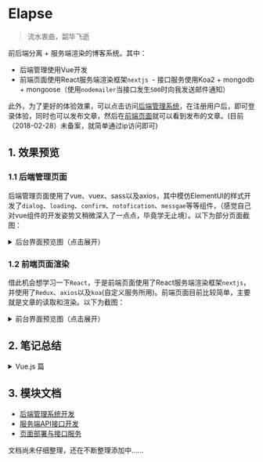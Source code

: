 # Elapse
> 流水衷曲，韶华飞逝

前后端分离 + 服务端渲染的博客系统。其中：
  - 后端管理使用Vue开发
  - 前端页面使用React服务端渲染框架`nextjs`
  - 接口服务使用Koa2 + mongodb + mongoose（使用`nodemailer`当接口发生`500`时向我发送邮件通知）


此外，为了更好的体验效果，可以点击访问<a href="http://193.112.102.204" target="_blank">后端管理系统</a>，在注册用户后，即可登录体验，同时也可以发布文章，然后在<a href="http://193.112.102.204:4000/p" target="_blank">前端页面</a>就可以看到发布的文章。(目前（2018-02-28）未备案，就简单通过ip访问即可)

## 1. 效果预览
### 1.1 后端管理页面
后端管理页面使用了vue、vuex、sass以及axios，其中模仿ElementUI的样式开发了`dialog`、`loading`、`confirm`、`notofication`、`messgae`等等组件，（感觉自己对vue组件的开发姿势又稍微深入了一点点，毕竟学无止境）。以下为部分页面截图：

  <details>
    <summary>后台界面预览图（点击展开）</summary>
    <ul>
      <li>
        <p>登录预览</p>
        <img src="http://ownsprds9.bkt.clouddn.com/be-login.JPG" />
      </li>
      <li>
        <p>个人中心</p>
        <img src="http://ownsprds9.bkt.clouddn.com/be-ownspace.JPG" />
      </li>
      <li>
        <p>文章管理</p>
        <img src="http://ownsprds9.bkt.clouddn.com/be-articlelist.JPG" />
      </li>
      <li>
        <p>ECharts结合</p>
        <img src="http://ownsprds9.bkt.clouddn.com/be-echarts.JPG" />
      </li>
    </ul>
  </details>
  
### 1.2 前端页面渲染
借此机会想学习一下`React`，于是前端页面使用了React服务端渲染框架`nextjs`，并使用了`Redux`、`axios`以及`koa`(自定义服务所用)。前端页面目前比较简单，主要就是文章的读取和渲染。以下为截图：

  <details>
    <summary>前台界面预览图（点击展开）</summary>
    <ul>
      <li>
        <p>前端首页</p>
        <img src="http://ownsprds9.bkt.clouddn.com/fe-home.JPG" />
      </li>
      <li>
        <p>文章详情</p>
        <img src="http://ownsprds9.bkt.clouddn.com/fe-article.JPG" />
      </li>
    </ul>
  </details>

## 2. 笔记总结

  <details>
    <summary>Vue.js 篇</summary>
    <ul>
      <li><a>Vue组件开发总结</a></li>
    </ul>
  </details> 
  

## 3. 模块文档
- [后端管理系统开发](https://github.com/mvpzx/elapse/tree/master/be)
- [服务端API接口开发](https://github.com/mvpzx/elapse/tree/master/server)
- [页面部署与接口服务](https://github.com/mvpzx/elapse/tree/master/server/docs/页面部署与接口服务.md)

文档尚未仔细整理，还在不断整理添加中......
